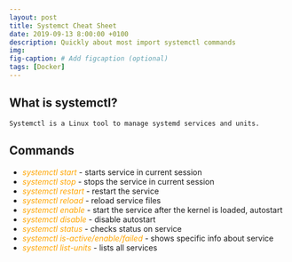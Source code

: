 ```yaml
---
layout: post
title: Systemct Cheat Sheet
date: 2019-09-13 8:00:00 +0100
description: Quickly about most import systemctl commands
img: 
fig-caption: # Add figcaption (optional)
tags: [Docker]
---
```


## What is systemctl?

    Systemctl is a Linux tool to manage systemd services and units. 


## Commands

+ <span style="color:orange"><i>systemctl start</i></span> - starts service in current session
+ <span style="color:orange"><i>systemctl stop</i></span> - stops the service in current session
+  <span style="color:orange"><i>systemctl restart</i></span> - restart the service
+ <span style="color:orange"><i>systemctl reload</i></span> - reload service files
+  <span style="color:orange"><i>systemctl enable</i></span> - start the service after the kernel is loaded, autostart
+  <span style="color:orange"><i>systemctl disable</i></span> - disable autostart
+  <span style="color:orange"><i>systemctl status</i></span> - checks status on service
+  <span style="color:orange"><i>systemctl is-active/enable/failed</i></span> - shows specific info about service
+  <span style="color:orange"><i>systemctl list-units</i></span> - lists all services